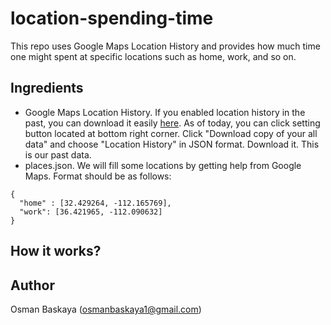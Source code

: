 # location-spending-time

This repo uses Google Maps Location History and provides how much time one might spent at specific locations such as home, work, and so on.


## Ingredients

- Google Maps Location History. If you enabled location history in the past, you can download it easily [here](https://www.google.com/maps/timeline). As of today, you can click setting button located at bottom right corner. Click "Download copy of your all data" and choose "Location History" in JSON format. Download it. This is our past data.
- places.json. We will fill some locations by getting help from Google Maps. Format should be as follows:

```
{
  "home" : [32.429264, -112.165769],
  "work": [36.421965, -112.090632] 
}
```

## How it works?


## Author
Osman Baskaya (osmanbaskaya1@gmail.com)
